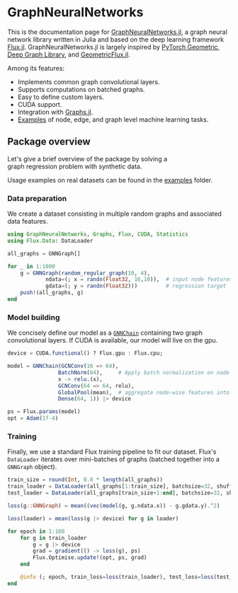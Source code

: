 # GraphNeuralNetworks

This is the documentation page for [GraphNeuralNetworks.jl](https://github.com/CarloLucibello/GraphNeuralNetworks.jl), a graph neural network library written in Julia and based on the deep learning framework [Flux.jl](https://github.com/FluxML/Flux.jl).
GraphNeuralNetworks.jl is largely inspired by [PyTorch Geometric](https://pytorch-geometric.readthedocs.io/en/latest/), [Deep Graph Library](https://docs.dgl.ai/),
and [GeometricFlux.jl](https://fluxml.ai/GeometricFlux.jl/stable/).

Among its features:

* Implements common graph convolutional layers.
* Supports computations on batched graphs. 
* Easy to define custom layers.
* CUDA support.
* Integration with [Graphs.jl](https://github.com/JuliaGraphs/Graphs.jl).
* [Examples](https://github.com/CarloLucibello/GraphNeuralNetworks.jl/tree/master/examples) of node, edge, and graph level machine learning tasks. 


## Package overview

Let's give a brief overview of the package by solving a  
graph regression problem with synthetic data. 

Usage examples on real datasets can be found in the [examples](https://github.com/CarloLucibello/GraphNeuralNetworks.jl/tree/master/examples) folder. 

### Data preparation

We create a dataset consisting in multiple random graphs and associated data features. 

```julia
using GraphNeuralNetworks, Graphs, Flux, CUDA, Statistics
using Flux.Data: DataLoader

all_graphs = GNNGraph[]

for _ in 1:1000
    g = GNNGraph(random_regular_graph(10, 4),  
            ndata=(; x = randn(Float32, 16,10)),  # input node features
            gdata=(; y = randn(Float32)))         # regression target   
    push!(all_graphs, g)
end
```

### Model building 

We concisely define our model as a [`GNNChain`](@ref) containing two graph convolutional layers. If CUDA is available, our model will live on the gpu.

```julia
device = CUDA.functional() ? Flux.gpu : Flux.cpu;

model = GNNChain(GCNConv(16 => 64),
                BatchNorm(64),     # Apply batch normalization on node features (nodes dimension is batch dimension)
                x -> relu.(x),     
                GCNConv(64 => 64, relu),
                GlobalPool(mean),  # aggregate node-wise features into graph-wise features
                Dense(64, 1)) |> device

ps = Flux.params(model)
opt = Adam(1f-4)
```

### Training 

Finally, we use a standard Flux training pipeline to fit our dataset.
Flux's `DataLoader` iterates over mini-batches of graphs 
(batched together into a `GNNGraph` object). 

```julia
train_size = round(Int, 0.8 * length(all_graphs))
train_loader = DataLoader(all_graphs[1:train_size], batchsize=32, shuffle=true)
test_loader = DataLoader(all_graphs[train_size+1:end], batchsize=32, shuffle=false)

loss(g::GNNGraph) = mean((vec(model(g, g.ndata.x)) - g.gdata.y).^2)

loss(loader) = mean(loss(g |> device) for g in loader)

for epoch in 1:100
    for g in train_loader
        g = g |> device
        grad = gradient(() -> loss(g), ps)
        Flux.Optimise.update!(opt, ps, grad)
    end

    @info (; epoch, train_loss=loss(train_loader), test_loss=loss(test_loader))
end
```

